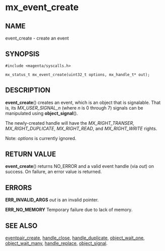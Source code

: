 # mx_event_create

## NAME

event_create - create an event

## SYNOPSIS

```
#include <magenta/syscalls.h>

mx_status_t mx_event_create(uint32_t options, mx_handle_t* out);
```

## DESCRIPTION

**event_create**() creates an event, which is an object that is signalable. That
is, its *MX_USER_SIGNAL_n* (where *n* is 0 through 7) signals can be
manipulated using **object_signal**().

The newly-created handle will have the *MX_RIGHT_TRANSER*, *MX_RIGHT_DUPLICATE*,
*MX_RIGHT_READ*, and *MX_RIGHT_WRITE* rights.

Note: *options* is currently ignored.

## RETURN VALUE

**event_create**() returns NO_ERROR and a valid event handle (via *out*) on success.
On failure, an error value is returned.

## ERRORS

**ERR_INVALID_ARGS**  *out* is an invalid pointer.

**ERR_NO_MEMORY**  Temporary failure due to lack of memory.

## SEE ALSO

[eventpair_create](eventpair_create.md),
[handle_close](handle_close.md),
[handle_duplicate](handle_duplicate.md),
[object_wait_one](object_wait_one.md),
[object_wait_many](object_wait_many.md),
[handle_replace](handle_replace.md),
[object_signal](object_signal.md).
